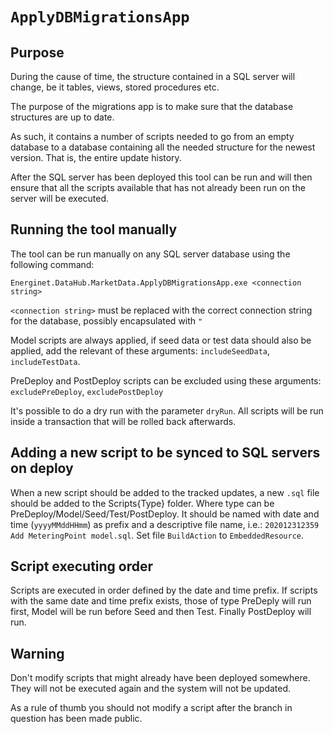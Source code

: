 # `ApplyDBMigrationsApp`

## Purpose

During the cause of time, the structure contained in a SQL server will change, be it tables, views, stored procedures etc.

The purpose of the migrations app is to make sure that the database structures are up to date.

As such, it contains a number of scripts needed to go from an empty database to a database containing all the needed structure for the newest version. That is, the entire update history.

After the SQL server has been deployed this tool can be run and will then ensure that all the scripts available that has not already been run on the server will be executed.

## Running the tool manually

The tool can be run manually on any SQL server database using the following command:

`Energinet.DataHub.MarketData.ApplyDBMigrationsApp.exe <connection string>`

`<connection string>` must be replaced with the correct connection string for the database, possibly encapsulated with `"`

Model scripts are always applied, if seed data or test data should also be applied, add the relevant of these arguments: `includeSeedData`, `includeTestData`.

PreDeploy and PostDeploy scripts can be excluded using these arguments: `excludePreDeploy`, `excludePostDeploy`

It's possible to do a dry run with the parameter `dryRun`. All scripts will be run inside a transaction that will be rolled back afterwards.

## Adding a new script to be synced to SQL servers on deploy

When a new script should be added to the tracked updates, a new `.sql` file should be added to the Scripts\{Type} folder. Where type can be PreDeploy/Model/Seed/Test/PostDeploy. It should be named with date and time (`yyyyMMddHHmm`) as prefix and a descriptive file name, i.e.: `202012312359 Add MeteringPoint model.sql`. Set file `BuildAction` to `EmbeddedResource`.

## Script executing order

Scripts are executed in order defined by the date and time prefix. If scripts with the same date and time prefix exists, those of type PreDeply will run first, Model will be run before Seed and then Test. Finally PostDeploy will run.

## Warning

Don't modify scripts that might already have been deployed somewhere. They will not be executed again and the system will not be updated.

As a rule of thumb you should not modify a script after the branch in question has been made public.

